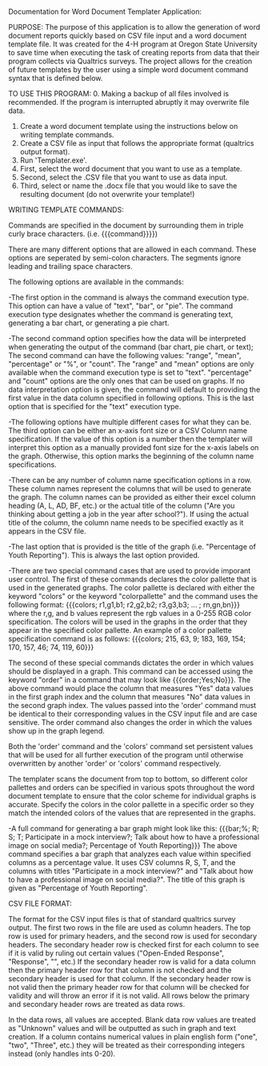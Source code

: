 Documentation for Word Document Templater Application:

PURPOSE:
The purpose of this application is to allow the generation of word document reports quickly based on CSV file input and a
word document template file. It was created for the 4-H program at Oregon State University to save time when executing the
task of creating reports from data that their program collects via Qualtrics surveys. The project allows for the creation of
future templates by the user using a simple word document command syntax that is defined below.


TO USE THIS PROGRAM:
0. Making a backup of all files involved is recommended. If the program is interrupted abruptly it may overwrite file data.
1. Create a word document template using the instructions below on writing template commands.
2. Create a CSV file as input that follows the appropriate format (qualtrics output format).
3. Run 'Templater.exe'.
4. First, select the word document that you want to use as a template.
5. Second, select the .CSV file that you want to use as data input.
6. Third, select or name the .docx file that you would like to save the resulting document (do not overwrite your template!)


WRITING TEMPLATE COMMANDS:

Commands are specified in the document by surrounding them in triple curly brace characters. (i.e. {{{command}}}})

There are many different options that are allowed in each command. These options are seperated by semi-colon characters.
The segments ignore leading and trailing space characters.

The following options are available in the commands:

-The first option in the command is always the command execution type. This option can have a value of "text", "bar", or "pie".
The command execution type designates whether the command is generating text, generating a bar chart, or generating a pie chart.

-The second command option specifies how the data will be interpreted when generating the output of the command (bar chart, pie chart, or text);
The second command can have the following values: "range", "mean", "percentage" or "%", or "count".
The "range" and "mean" options are only available when the command execution type is set to "text". "percentage" and "count" options 
are the only ones that can be used on graphs.
If no data interpretation option is given, the command will default to providing the first value in the data column specified in following options.
This is the last option that is specified for the "text" execution type.

-The following options have multiple different cases for what they can be. The third option can be either an x-axis font size or a CSV Column name specification.
If the value of this option is a number then the templater will interpret this option as a manually provided font size for the x-axis labels on the graph.
Otherwise, this option marks the beginning of the column name specifications.

-There can be any number of column name specification options in a row. These column names represent the columns that will be used to generate the graph.
The column names can be provided as either their excel column heading (A, L, AD, BF, etc.) or the actual title of the column ("Are you thinking about getting a job in the year after school?").
If using the actual title of the column, the column name needs to be specified exactly as it appears in the CSV file.

-The last option that is provided is the title of the graph (i.e. "Percentage of Youth Reporting"). This is always the last option provided.

-There are two special command cases that are used to provide imporant user control.
The first of these commands declares the color pallette that is used in the generated graphs.
The color pallette is declared with either the keyword "colors" or the keyword "colorpallette" and the command uses the following format: 
{{{colors; r1,g1,b1; r2,g2,b2; r3,g3,b3; ... ; rn,gn,bn}}}
where the r,g, and b values represent the rgb values in a 0-255 RGB color specification. The colors will be used in the graphs in the order that they appear in the specified color pallette.
An example of a color pallette specification command is as follows:
{{{colors; 215, 63, 9; 183, 169, 154; 170, 157, 46; 74, 119, 60}}}

The second of these special commands dictates the order in which values should be displayed in a graph.
This command can be accessed using the keyword "order" in a command that may look like {{{order;Yes;No}}}.
The above command would place the column that measures "Yes" data values in the first graph index and the column that measures "No" data values in the second graph index.
The values passed into the 'order' command must be identical to their corresponding values in the CSV input file and are case sensitive.
The order command also changes the order in which the values show up in the graph legend.

Both the 'order' command and the 'colors' command set persistent values that will be used for all further execution of the program until otherwise overwritten by another 'order' or 'colors' command respectively.

The templater scans the document from top to bottom, so different color pallettes and orders can be specified in various spots 
throughout the word document template to ensure that the color scheme for individual graphs is accurate.
Specify the colors in the color pallette in a specific order so they match the intended colors of the values that are represented in the graphs.

-A full command for generating a bar graph might look like this:
{{{bar;%; R; S; T; Participate in a mock interview?; Talk about how to have a professional image on social media?; Percentage of Youth Reporting}}}
The above command specifies a bar graph that analyzes each value within specified columns as a percentage value. It uses CSV columns R, S, T, and
the columns with titles "Participate in a mock interview?" and "Talk about how to have a professional image on social media?".
The title of this graph is given as "Percentage of Youth Reporting".


CSV FILE FORMAT:

The format for the CSV input files is that of standard qualtrics survey output.
The first two rows in the file are used as column headers. The top row is used for primary headers, and the second row is used for secondary headers.
The secondary header row is checked first for each column to see if it is valid by ruling out certain values ("Open-Ended Response", "Response", "", etc.)
If the secondary header row is valid for a data column then the primary header row for that column is not checked and the secondary header is used for that column.
If the secondary header row is not valid then the primary header row for that column will be checked for validity and will throw an error if it is not valid.
All rows below the primary and secondary header rows are treated as data rows.

In the data rows, all values are accepted. Blank data row values are treated as "Unknown" values and will be outputted as such in graph and text creation.
If a column contains numerical values in plain english form ("one", "two", "Three", etc.) they will be treated as their corresponding integers instead (only handles ints 0-20).